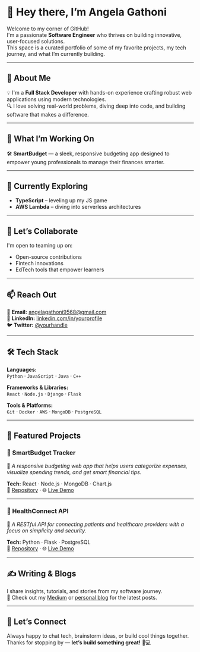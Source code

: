 # 👋 Hey there, I’m Angela Gathoni

Welcome to my corner of GitHub!  
I'm a passionate **Software Engineer** who thrives on building innovative, user-focused solutions.  
This space is a curated portfolio of some of my favorite projects, my tech journey, and what I’m currently building.

---

## 🚀 About Me
💡 I'm a **Full Stack Developer** with hands-on experience crafting robust web applications using modern technologies.  
🔍 I love solving real-world problems, diving deep into code, and building software that makes a difference.

---

## 🔭 What I’m Working On
🛠️ **SmartBudget** — a sleek, responsive budgeting app designed to empower young professionals to manage their finances smarter.

---

## 🌱 Currently Exploring
- **TypeScript** – leveling up my JS game
- **AWS Lambda** – diving into serverless architectures

---

## 🤝 Let’s Collaborate
I'm open to teaming up on:
- Open-source contributions
- Fintech innovations
- EdTech tools that empower learners

---

## 📫 Reach Out
📧 **Email:** angelagathoni9568@gmail.com  
💼 **LinkedIn:** [linkedin.com/in/yourprofile](https://linkedin.com/in/yourprofile)  
🐦 **Twitter:** [@yourhandle](https://twitter.com/yourhandle)

---

## 🛠️ Tech Stack

**Languages:**  
`Python` · `JavaScript` · `Java` · `C++`

**Frameworks & Libraries:**  
`React` · `Node.js` · `Django` · `Flask`

**Tools & Platforms:**  
`Git` · `Docker` · `AWS` · `MongoDB` · `PostgreSQL`

---

## 🌟 Featured Projects

### 📌 SmartBudget Tracker
💬 *A responsive budgeting web app that helps users categorize expenses, visualize spending trends, and get smart financial tips.*

**Tech:** React · Node.js · MongoDB · Chart.js  
🔗 [Repository](#) · 🌐 [Live Demo](#)

<!-- Add screenshot here -->

---

### 📌 HealthConnect API
💬 *A RESTful API for connecting patients and healthcare providers with a focus on simplicity and security.*

**Tech:** Python · Flask · PostgreSQL  
🔗 [Repository](#) · 🌐 [Live Demo](#)

<!-- Add screenshot here -->

---

## ✍️ Writing & Blogs
I share insights, tutorials, and stories from my software journey.  
📖 Check out my [Medium](#) or [personal blog](#) for the latest posts.

---

## 🤝 Let’s Connect
Always happy to chat tech, brainstorm ideas, or build cool things together.  
Thanks for stopping by — **let’s build something great!** 🚀💻
